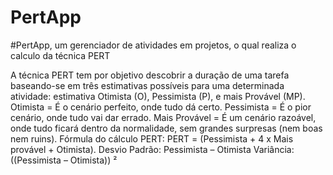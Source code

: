 # PertApp

#PertApp, um gerenciador de atividades em projetos, o qual realiza o calculo da técnica PERT

A técnica PERT tem por objetivo descobrir a duração de uma tarefa baseando-se em três estimativas possíveis para uma determinada atividade: estimativa Otimista (O), Pessimista (P), e mais Provável (MP). 
       Otimista = É o cenário perfeito, onde tudo dá certo.
       Pessimista = É o pior cenário, onde tudo vai dar errado.
       Mais Provável = É um cenário razoável, onde tudo ficará dentro da normalidade, sem grandes surpresas (nem boas nem ruins).
       Fórmula do cálculo PERT:
       PERT = (Pessimista + 4 x Mais provável + Otimista).
       Desvio Padrão: Pessimista – Otimista
       Variância: ((Pessimista – Otimista)) ²
